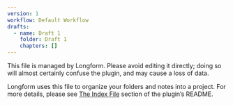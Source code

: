 ```yaml
---
version: 1
workflow: Default Workflow
drafts:
  - name: Draft 1
    folder: Draft 1
    chapters: []
---
```



This file is managed by Longform. Please avoid editing it directly; doing so will almost certainly confuse the plugin, and may cause a loss of data.

Longform uses this file to organize your folders and notes into a project. For more details, please see [The Index File](https://github.com/kevboh/longform#the-index-file) section of the plugin’s README.

